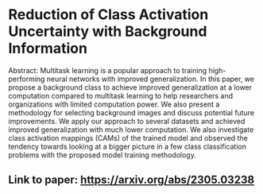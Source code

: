 # Reduction of Class Activation Uncertainty with Background Information

Abstract: Multitask learning is a popular approach to training high-performing neural networks with improved generalization. In this paper, we propose a background class to achieve improved generalization at a lower computation compared to multitask learning to help researchers and organizations with limited computation power. We also present a methodology for selecting background images and discuss potential future improvements. We apply our approach to several datasets and achieved improved generalization with much lower computation. We also investigate class activation mappings (CAMs) of the trained model and observed the tendency towards looking at a bigger picture in a few class classification problems with the proposed model training methodology.

## Link to paper: https://arxiv.org/abs/2305.03238
